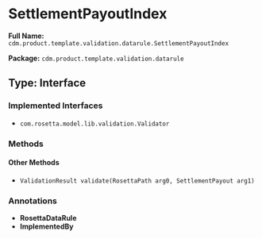 # SettlementPayoutIndex

**Full Name:** `cdm.product.template.validation.datarule.SettlementPayoutIndex`

**Package:** `cdm.product.template.validation.datarule`

## Type: Interface

### Implemented Interfaces

- `com.rosetta.model.lib.validation.Validator`

### Methods

#### Other Methods

- `ValidationResult validate(RosettaPath arg0, SettlementPayout arg1)`

### Annotations

- **RosettaDataRule**
- **ImplementedBy**

